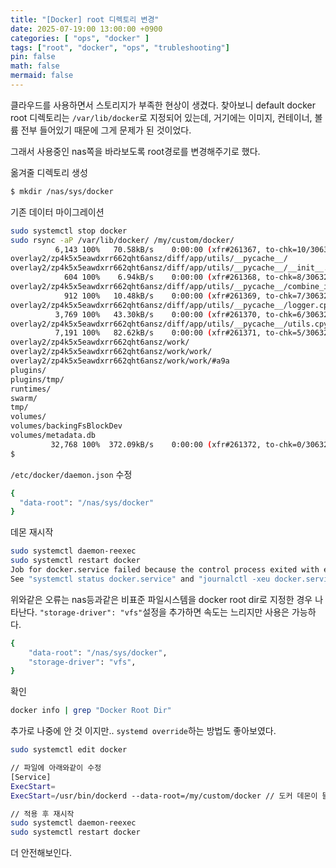 ```yaml
---
title: "[Docker] root 디렉토리 변경"
date: 2025-07-19:00 13:00:00 +0900
categories: [ "ops", "docker" ]
tags: ["root", "docker", "ops", "trubleshooting"]
pin: false
math: false
mermaid: false
---
```


클라우드를 사용하면서 스토리지가 부족한 현상이 생겼다. 찾아보니 default docker root 디렉토리는 `/var/lib/docker`로 지정되어 있는데, 거기에는 이미지, 컨테이너, 볼륨 전부 들어있기 때문에 그게 문제가 된 것이었다.

그래서 사용중인 nas쪽을 바라보도록 root경로를 변경해주기로 했다.

옮겨줄 디렉토리 생성

```bash
$ mkdir /nas/sys/docker
```

기존 데이터 마이그레이션

```bash
sudo systemctl stop docker
sudo rsync -aP /var/lib/docker/ /my/custom/docker/
          6,143 100%   70.58kB/s    0:00:00 (xfr#261367, to-chk=10/306329)
overlay2/zp4k5x5eawdxrr662qht6ansz/diff/app/utils/__pycache__/
overlay2/zp4k5x5eawdxrr662qht6ansz/diff/app/utils/__pycache__/__init__.cpython-310.pyc
            604 100%    6.94kB/s    0:00:00 (xfr#261368, to-chk=8/306329)
overlay2/zp4k5x5eawdxrr662qht6ansz/diff/app/utils/__pycache__/combine_image.cpython-310.pyc
            912 100%   10.48kB/s    0:00:00 (xfr#261369, to-chk=7/306329)
overlay2/zp4k5x5eawdxrr662qht6ansz/diff/app/utils/__pycache__/logger.cpython-310.pyc
          3,769 100%   43.30kB/s    0:00:00 (xfr#261370, to-chk=6/306329)
overlay2/zp4k5x5eawdxrr662qht6ansz/diff/app/utils/__pycache__/utils.cpython-310.pyc
          7,191 100%   82.62kB/s    0:00:00 (xfr#261371, to-chk=5/306329)
overlay2/zp4k5x5eawdxrr662qht6ansz/work/
overlay2/zp4k5x5eawdxrr662qht6ansz/work/work/
overlay2/zp4k5x5eawdxrr662qht6ansz/work/work/#a9a
plugins/
plugins/tmp/
runtimes/
swarm/
tmp/
volumes/
volumes/backingFsBlockDev
volumes/metadata.db
         32,768 100%  372.09kB/s    0:00:00 (xfr#261372, to-chk=0/306329)
$
```

`/etc/docker/daemon.json` 수정

```bash
{
  "data-root": "/nas/sys/docker"
}
```

데몬 재시작

```bash
sudo systemctl daemon-reexec
sudo systemctl restart docker
Job for docker.service failed because the control process exited with error code.
See "systemctl status docker.service" and "journalctl -xeu docker.service" for details.
```

위와같은 오류는 nas등과같은 비표준 파일시스템을 docker root dir로 지정한 경우 나타난다.
`"storage-driver": "vfs"`설정을 추가하면 속도는 느리지만 사용은 가능하다.

```bash
{
    "data-root": "/nas/sys/docker",
    "storage-driver": "vfs",
}
```


확인

```bash
docker info | grep "Docker Root Dir"
```

추가로 나중에 안 것 이지만.. `systemd override`하는 방법도 좋아보였다.

```bash
sudo systemctl edit docker

// 파일에 아래와같이 수정
[Service]
ExecStart=
ExecStart=/usr/bin/dockerd --data-root=/my/custom/docker // 도커 데몬이 뜰 때 루트 디렉토리를 내가 만든 경로로 지정

// 적용 후 재시작
sudo systemctl daemon-reexec
sudo systemctl restart docker
```

더 안전해보인다.